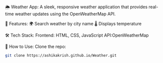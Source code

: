 🌦️ Weather App:
A sleek, responsive weather application that provides real-time weather updates using the OpenWeatherMap API.

🚀 Features:
🌍 Search weather by city name
🌡️ Displays temperature

🛠️ Tech Stack:
Frontend: HTML, CSS, JavaScript
API:OpenWeatherMap

📂 How to Use:
Clone the repo:
   ```bash
   git clone https://ashikakrish.github.io/Weather.git
